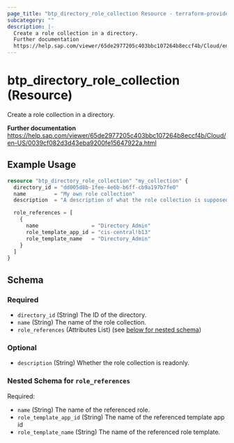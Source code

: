 ```yaml
---
page_title: "btp_directory_role_collection Resource - terraform-provider-btp"
subcategory: ""
description: |-
  Create a role collection in a directory.
  Further documentation
  https://help.sap.com/viewer/65de2977205c403bbc107264b8eccf4b/Cloud/en-US/0039cf082d3d43eba9200fe15647922a.html
---
```


# btp_directory_role_collection (Resource)

Create a role collection in a directory.

__Further documentation__
https://help.sap.com/viewer/65de2977205c403bbc107264b8eccf4b/Cloud/en-US/0039cf082d3d43eba9200fe15647922a.html

## Example Usage

```terraform
resource "btp_directory_role_collection" "my_collection" {
  directory_id = "dd005d8b-1fee-4e6b-b6ff-cb9a197b7fe0"
  name         = "My own role collection"
  description  = "A description of what the role collection is supposed to do."

  role_references = [
    {
      name                 = "Directory Admin"
      role_template_app_id = "cis-central!b13"
      role_template_name   = "Directory_Admin"
    }
  ]
}
```

<!-- schema generated by tfplugindocs -->
## Schema

### Required

- `directory_id` (String) The ID of the directory.
- `name` (String) The name of the role collection.
- `role_references` (Attributes List) (see [below for nested schema](#nestedatt--role_references))

### Optional

- `description` (String) Whether the role collection is readonly.

<a id="nestedatt--role_references"></a>
### Nested Schema for `role_references`

Required:

- `name` (String) The name of the referenced role.
- `role_template_app_id` (String) The name of the referenced template app id
- `role_template_name` (String) The name of the referenced role template.


